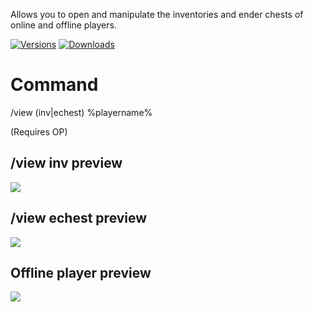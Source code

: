 Allows you to open and manipulate the inventories and ender chests of online and offline players.

[![Versions](http://cf.way2muchnoise.eu/versions/997252.svg)](https://www.curseforge.com/minecraft/mc-mods/inv-view-forge)
[![Downloads](http://cf.way2muchnoise.eu/full_997252_downloads.svg)](https://www.curseforge.com/minecraft/mc-mods/inv-view-forge)

# Command
/view (inv|echest) %playername%

(Requires OP)

## /view inv <playername> preview
<a href="https://youtu.be/I_Lo3sls0f0">
<img src="https://imgur.com/Lon9xgK.jpg">
</a>

## /view echest <playername> preview
<a href="https://youtu.be/SIJjHWIhZwg">
<img src="https://imgur.com/wtz3bwG.jpg">
</a>

## Offline player preview
<a href="https://youtu.be/rwDyySPDZQY">
<img src="https://imgur.com/uNPGy09.jpg">
</a>

